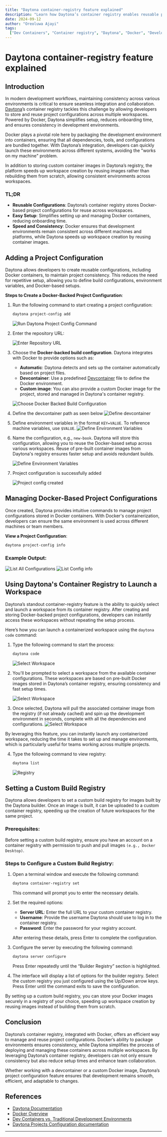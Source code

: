 ```yaml
---
title: "Daytona container-registry feature explained"
description: "Learn how Daytona’s container registry enables reusable project configurations across multiple workspaces, using Docker to ensure consistency and speed up development environments."
date: 2024-09-12
author: "Oreoluwa Ajayi"
tags:
  ["Dev Containers", "Container registry", "Daytona", "Docker", "Development"]
---
```


# Daytona container-registry feature explained

## Introduction

In modern development workflows, maintaining consistency across various environments is critical to ensure seamless integration and collaboration. [Daytona](https://www.daytona.io)’s container registry tackles this challenge by allowing developers to store and reuse project configurations across multiple workspaces. Powered by Docker, Daytona simplifies setup, reduces onboarding time, and ensures consistency in development environments.

Docker plays a pivotal role here by packaging the development environment into containers, ensuring that all dependencies, tools, and configurations are bundled together. With Daytona’s integration, developers can quickly launch these environments across different systems, avoiding the "works on my machine" problem.

In addition to storing custom container images in Daytona’s registry, the platform speeds up workspace creation by reusing images rather than rebuilding them from scratch, allowing consistent environments across workspaces.

### TL;DR

- **Reusable Configurations**: Daytona’s container registry stores Docker-based project configurations for reuse across workspaces.
- **Easy Setup**: Simplifies setting up and managing Docker containers, reducing onboarding time.
- **Speed and Consistency**: Docker ensures that development environments remain consistent across different machines and platforms, while Daytona speeds up workspace creation by reusing container images.

## Adding a Project Configuration

Daytona allows developers to create reusable configurations, including Docker containers, to maintain project consistency. This reduces the need for repetitive setup, allowing you to define build configurations, environment variables, and Docker-based setups.

**Steps to Create a Docker-Backed Project Configuration**:

1. Run the following command to start creating a project configuration:

   ```bash
   daytona project-config add
   ```

   ![Run Daytona Project Config Command](/articles/assets/20240912_daytona_container_registry_img1.png)

2. Enter the repository URL:

   ![Enter Repository URL](/articles/assets/20240912_daytona_container_registry_img2.png)

3. Choose the **Docker-backed build configuration**. Daytona integrates with Docker to provide options such as:

   - **Automatic**: Daytona detects and sets up the container automatically based on project files.
   - **Devcontainer**: Use a predefined [Devcontainer](https://code.visualstudio.com/docs/remote/containers) file to define the Docker environment.
   - **Custom image**: You can also provide a custom Docker image for the project, stored and managed in Daytona's container registry.

   ![Choose Docker Backed Build Configuration](/articles/assets/20240912_daytona_container_registry_img3.png)

4. Define the devcontainer path as seen below
   ![Define devcontainer](/articles/assets/20240912_daytona_container_registry_img4.png)

5. Define environment variables in the format `KEY=VALUE`. To reference machine variables, use `$VALUE`.
   ![Define Environment Variables](/articles/assets/20240912_daytona_container_registry_img5.png)

6. Name the configuration, e.g., `new-book`. Daytona will store this configuration, allowing you to reuse the Docker-based setup across various workspaces. Reuse of pre-built container images from Daytona's registry ensures faster setup and avoids redundant builds.

   ![Define Environment Variables](/articles/assets/20240912_daytona_container_registry_img6.png)

7. Project configuration is successfully added

   ![Project config created](/articles/assets/20240912_daytona_container_registry_img7.png)

## Managing Docker-Based Project Configurations

Once created, Daytona provides intuitive commands to manage project configurations stored in Docker containers. With Docker's containerization, developers can ensure the same environment is used across different machines or team members.

**View a Project Configuration**:

```bash
daytona project-config info
```

### Example Output:

![List All Configurations](/articles/assets/20240912_daytona_container_registry_img9.png)
![List Config info](/articles/assets/20240912_daytona_container_registry_img8.png)

## Using Daytona's Container Registry to Launch a Workspace

Daytona’s standout container-registry feature is the ability to quickly select and launch a workspace from its container registry. After creating and storing Docker-backed project configurations, developers can instantly access these workspaces without repeating the setup process.

Here’s how you can launch a containerized workspace using the `daytona code` command:

1. Type the following command to start the process:

   ```bash
   daytona code
   ```
   ![Select Workspace](/articles/assets/20240912_daytona_container_registry_img10.png)

2. You'll be prompted to select a workspace from the available container configurations. These workspaces are based on pre-built Docker images stored in Daytona’s container registry, ensuring consistency and fast setup times.
   
   ![Select Workspace](/articles/assets/20240912_daytona_container_registry_img11.png)

3. Once selected, Daytona will pull the associated container image from the registry (if not already cached) and spin up the development environment in seconds, complete with all the dependencies and configurations.
   ![Select Workspace](/articles/assets/20240912_daytona_container_registry_img12.png)

By leveraging this feature, you can instantly launch any containerized workspace, reducing the time it takes to set up and manage environments, which is particularly useful for teams working across multiple projects.

4. Type the following command to view registry:
   ```bash
   daytona list
   ```
   ![Registry](/articles/assets/20240912_daytona_container_registry_img13.png)


## Setting a Custom Build Registry

Daytona allows developers to set a custom build registry for images built by the Daytona builder. Once an image is built, it can be uploaded to a custom container registry, speeding up the creation of future workspaces for the same project.

### Prerequisites:

Before setting a custom build registry, ensure you have an account on a container registry with permission to push and pull images `(e.g., Docker Desktop)`.

### Steps to Configure a Custom Build Registry:

1. Open a terminal window and execute the following command:

   ```bash
   daytona container-registry set
   ```

   This command will prompt you to enter the necessary details.

2. Set the required options:

   - **Server URL**: Enter the full URL to your custom container registry.
   - **Username**: Provide the username Daytona should use to log in to the container registry.
   - **Password**: Enter the password for your registry account.

   After entering these details, press Enter to complete the configuration.

3. Configure the server by executing the following command:

   ```bash
   daytona server configure
   ```

   Press Enter repeatedly until the “Builder Registry” section is highlighted.

4. The interface will display a list of options for the builder registry. Select the custom registry you just configured using the Up/Down arrow keys. Press Enter until the command exits to save the configuration.

By setting up a custom build registry, you can store your Docker images securely in a registry of your choice, speeding up workspace creation by reusing images instead of building them from scratch.


## Conclusion

Daytona’s container registry, integrated with Docker, offers an efficient way to manage and reuse project configurations. Docker’s ability to package environments ensures consistency, while Daytona simplifies the process of deploying and managing these containers across multiple workspaces. By leveraging Daytona’s container registry, developers can not only ensure consistency but also reduce setup times and enhance team collaboration.

Whether working with a devcontainer or a custom Docker image, Daytona’s project configuration feature ensures that development remains smooth, efficient, and adaptable to changes.

## References

- [Daytona Documentation](https://www.daytona.io)
- [Docker Overview](https://www.docker.com/get-started)
- [Dev Containers vs. Traditional Development Environments](https://www.daytona.io/dotfiles/dev-containers-vs-traditional-development-environments)
- [Daytona Projects Configuration documentation](https://www.daytona.io/docs/usage/projects)

---
